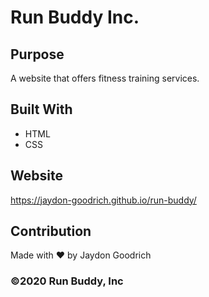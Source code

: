# Run Buddy Inc.

## Purpose
A website that offers fitness training services.

## Built With
* HTML
* CSS

## Website
https://jaydon-goodrich.github.io/run-buddy/

## Contribution
Made with ❤️ by Jaydon Goodrich

### ©️2020 Run Buddy, Inc 
